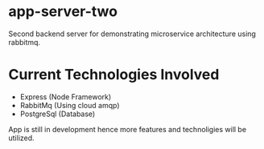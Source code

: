 # app-server-two

Second backend server for demonstrating microservice architecture using rabbitmq.

# Current Technologies Involved

- Express (Node Framework)
- RabbitMq (Using cloud amqp)
- PostgreSql (Database)

App is still in development hence more features and technoligies will be utilized.
